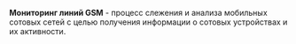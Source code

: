 **Мониторинг линий GSM** - процесс слежения и анализа мобильных сотовых сетей с целью получения информации о сотовых устройствах и их активности.